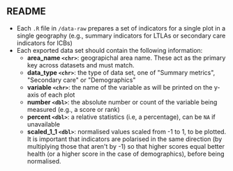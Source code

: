 ## README

- Each `.R` file in `/data-raw` prepares a set of indicators for a single plot
in a single geography (e.g., summary indicators for LTLAs or secondary care
indicators for ICBs)
- Each exported data set should contain the following information:
  - **area_name `<chr>`**: geograpichal area name. These act as the primary key
  across datasets and must match.    
  - **data_type `<chr>`**: the type of data set, one of "Summary metrics", 
  "Secondary care" or "Demographics"
  - **variable `<chr>`**: the name of the variable as will be printed on the y-axis
  of each plot 
  - **number `<dbl>`**: the absolute number or count of the variable being 
  measured (e.g., a score or rank)      
  - **percent `<dbl>`**: a relative statistics (i.e, a percentage), can be `NA`
  if unavailable 
  - **scaled_1_1 `<dbl>`**: normalised values scaled from -1 to 1, to be 
  plotted. It is important that indicators are polarised in the same direction
  (by multiplying those that aren't by -1) so that higher scores equal better
  health (or a higher score in the case of demographics), before being
  normalised.
